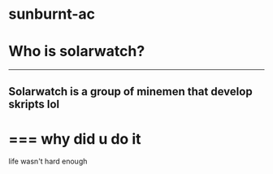 # sunburnt-ac
Who is solarwatch?
===
---
Solarwatch is a group of minemen that develop skripts lol
---
===
why did u do it
===
life wasn't hard enough
